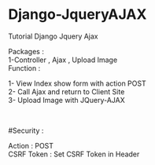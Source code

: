 # Django-JqueryAJAX

Tutorial Django Jquery Ajax 

Packages : <br />
1-Controller , Ajax , Upload Image
<br />
Function : <br />

1- View Index show form with action POST <br />
2- Call Ajax and return to Client Site<br />
3- Upload Image with JQuery-AJAX

<br />

#Security : 

Action : POST <br />
CSRF Token : Set CSRF Token in Header 


